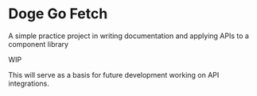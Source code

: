 # Doge Go Fetch
A simple practice project in writing documentation and applying APIs to a component library

WIP

This will serve as a basis for future development working on API integrations.